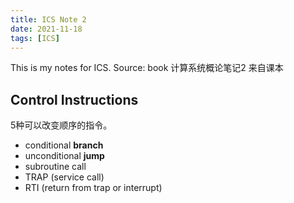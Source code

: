 ```yaml
---
title: ICS Note 2
date: 2021-11-18
tags: [ICS]
---
```

This is my notes for ICS. Source: book
计算系统概论笔记2 来自课本
<!--more-->

## Control Instructions
5种可以改变顺序的指令。
* conditional **branch**
* unconditional **jump**
* subroutine call
* TRAP (service call)
* RTI (return from trap or interrupt)